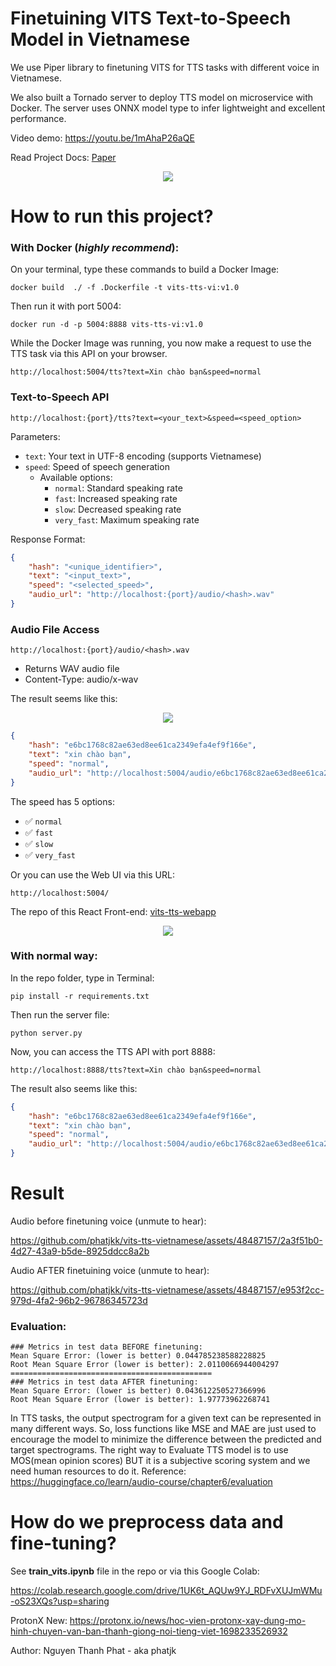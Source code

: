 # Finetuining VITS Text-to-Speech Model in Vietnamese

We use Piper library to finetuning VITS for TTS tasks with different voice in Vietnamese. 

We also built a Tornado server to deploy TTS model on microservice with Docker. 
The server uses ONNX model type to infer lightweight and excellent performance. 

Video demo: https://youtu.be/1mAhaP26aQE

Read Project Docs: [Paper](https://github.com/phatjkk/vits-tts-vietnamese/blob/main/TTS_VITS_Docs_NguyenThanhPhat.pdf)

<p align="center">
  <img  src="https://raw.githubusercontent.com/phatjkk/vits-tts-vietnamese/main/resources/web_ui.PNG">
</p>

# How to run this project?

### With Docker (***highly recommend***):
On your terminal, type these commands to build a Docker Image:
```
docker build  ./ -f .Dockerfile -t vits-tts-vi:v1.0
```
Then run it with port 5004:
```
docker run -d -p 5004:8888 vits-tts-vi:v1.0
```
While the Docker Image was running, you now make a request to use the TTS task via this API on your browser.
```
http://localhost:5004/tts?text=Xin chào bạn&speed=normal
```
### Text-to-Speech API
```
http://localhost:{port}/tts?text=<your_text>&speed=<speed_option>
```

Parameters:
- `text`: Your text in UTF-8 encoding (supports Vietnamese)
- `speed`: Speed of speech generation
  - Available options:
    - `normal`: Standard speaking rate
    - `fast`: Increased speaking rate
    - `slow`: Decreased speaking rate
    - `very_fast`: Maximum speaking rate

Response Format:
```json
{
    "hash": "<unique_identifier>",
    "text": "<input_text>",
    "speed": "<selected_speed>",
    "audio_url": "http://localhost:{port}/audio/<hash>.wav"
}
```

### Audio File Access
```
http://localhost:{port}/audio/<hash>.wav
```
- Returns WAV audio file
- Content-Type: audio/x-wav



The result seems like this:
<p align="center">
  <img  src="https://raw.githubusercontent.com/phatjkk/vits-tts-vietnamese/main/resources/demo_api.PNG">
</p>

```json
{
    "hash": "e6bc1768c82ae63ed8ee61ca2349efa4ef9f166e",
    "text": "xin chào bạn",
    "speed": "normal",
    "audio_url": "http://localhost:5004/audio/e6bc1768c82ae63ed8ee61ca2349efa4ef9f166e.wav"
}
```
The speed has 5 options:
- ✅ `normal`
- ✅ `fast`
- ✅ `slow`
- ✅ `very_fast`

Or you can use the Web UI via this URL:
```
http://localhost:5004/
```
The repo of this React Front-end: [vits-tts-webapp](https://github.com/phatjkk/vits-tts-webapp)
<p align="center">
  <img  src="https://raw.githubusercontent.com/phatjkk/vits-tts-vietnamese/main/resources/web_ui.PNG">
</p>

### With normal way:
In the repo folder, type in Terminal:
```
pip install -r requirements.txt
```
Then run the server file:
```
python server.py
```
Now, you can access the TTS API with port 8888:
```
http://localhost:8888/tts?text=Xin chào bạn&speed=normal
```
The result also seems like this:
```json
{
    "hash": "e6bc1768c82ae63ed8ee61ca2349efa4ef9f166e",
    "text": "xin chào bạn",
    "speed": "normal",
    "audio_url": "http://localhost:5004/audio/e6bc1768c82ae63ed8ee61ca2349efa4ef9f166e.wav"
}
```

# Result
Audio before finetuning voice (unmute to hear):


https://github.com/phatjkk/vits-tts-vietnamese/assets/48487157/2a3f51b0-4d27-43a9-b5de-8925ddcc8a2b


Audio AFTER finetuining voice (unmute to hear):


https://github.com/phatjkk/vits-tts-vietnamese/assets/48487157/e953f2cc-979d-4fa2-96b2-96786345723d


### Evaluation: 
```
### Metrics in test data BEFORE finetuning:
Mean Square Error: (lower is better) 0.044785238588228825
Root Mean Square Error (lower is better): 2.0110066944004297
=============================================
### Metrics in test data AFTER finetuning:
Mean Square Error: (lower is better) 0.043612250527366996
Root Mean Square Error (lower is better): 1.97773962268741
```

In TTS tasks, the output spectrogram for a given text can be represented in many different ways.
So, loss functions like MSE and MAE are just used to encourage the model to minimize the difference between the predicted and target spectrograms.
The right way to Evaluate TTS model is to use MOS(mean opinion scores) BUT it is a subjective scoring system and we need human resources to do it.
Reference: https://huggingface.co/learn/audio-course/chapter6/evaluation


# How do we preprocess data and fine-tuning?

See **train_vits.ipynb** file in the repo or via this Google Colab:

https://colab.research.google.com/drive/1UK6t_AQUw9YJ_RDFvXUJmWMu-oS23XQs?usp=sharing

ProtonX New: https://protonx.io/news/hoc-vien-protonx-xay-dung-mo-hinh-chuyen-van-ban-thanh-giong-noi-tieng-viet-1698233526932

Author: Nguyen Thanh Phat - aka phatjk
